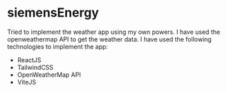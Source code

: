 # siemensEnergy
Tried to implement the weather app using my own powers. I have used the openweathermap API to get the weather data. I have used the following technologies to implement the app:
- ReactJS
- TailwindCSS
- OpenWeatherMap API
- ViteJS


